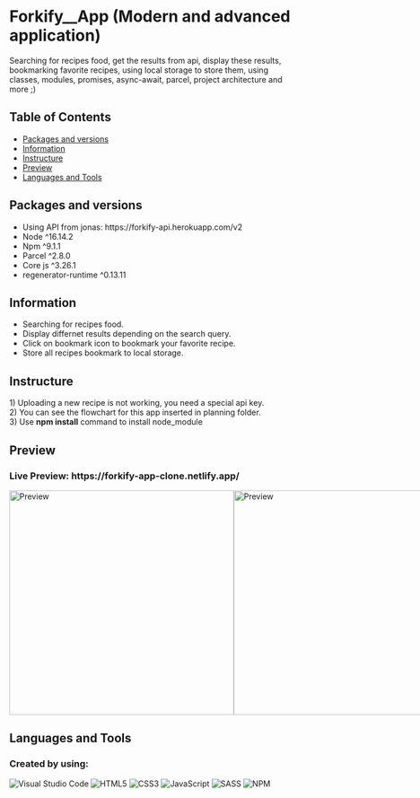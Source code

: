 # Forkify__App (Modern and advanced application)
Searching for recipes food, get the results from api, display these results, bookmarking favorite recipes, using local storage to store them, using classes, modules, promises, async-await, parcel, project architecture and more ;)

## Table of Contents
- <a href="#packages">Packages and versions</a>
- <a href="#information">Information</a>
- <a href="#instructure">Instructure</a>
- <a href="#preview">Preview</a>
- <a href="#language">Languages and Tools</a>


<h2 id="packages">Packages and versions</h2>
<ul>
  <li>Using API from jonas: https://forkify-api.herokuapp.com/v2</li>
  <li>Node ^16.14.2</li>
  <li>Npm ^9.1.1</li>
  <li>Parcel ^2.8.0</li>
  <li>Core js ^3.26.1</li>
  <li>regenerator-runtime ^0.13.11</li>
</ul>

<h2 id="information">Information</h2>
<ul>
  <li>Searching for recipes food.</li>
  <li>Display differnet results depending on the search query.</li>
  <li>Click on bookmark icon to bookmark your favorite recipe.</li>
  <li>Store all recipes bookmark to local storage.</li>
</ul>

<h2 id="instructure">Instructure</h2>
1) Uploading a new recipe is not working, you need a special api key.<br>
2) You can see the flowchart for this app inserted in planning folder.<br>
3) Use <strong>npm install</strong> command to install node_module

<h2 id="preview">Preview</h2>
<h3>Live Preview: https://forkify-app-clone.netlify.app/</h3>
<div style="display:flex">
  <img style="width: 400px" src="https://user-images.githubusercontent.com/74501165/210080337-a5c639af-efb6-4461-8dc7-ae4d672f9242.png" alt="Preview">
  <img style="width: 400px" src="https://user-images.githubusercontent.com/74501165/210080358-c163bba1-fd70-464c-a642-507d67733ff0.png" alt="Preview">
</div>

<h2 id="language">Languages and Tools</h2>

### Created by using:<br>
![Visual Studio Code](https://img.shields.io/badge/Visual%20Studio%20Code-0078d7.svg?style=for-the-badge&logo=visual-studio-code&logoColor=white)
![HTML5](https://img.shields.io/badge/html5-%23E34F26.svg?style=for-the-badge&logo=html5&logoColor=white)
![CSS3](https://img.shields.io/badge/css3-%231572B6.svg?style=for-the-badge&logo=css3&logoColor=white)
![JavaScript](https://img.shields.io/badge/javascript-%23323330.svg?style=for-the-badge&logo=javascript&logoColor=%23F7DF1E)
![SASS](https://img.shields.io/badge/SASS-hotpink.svg?style=for-the-badge&logo=SASS&logoColor=white)
![NPM](https://img.shields.io/badge/NPM-%23000000.svg?style=for-the-badge&logo=npm&logoColor=white)
